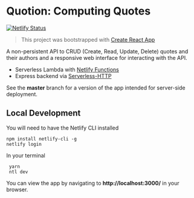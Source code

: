 # Quotion: Computing Quotes

[![Netlify Status](https://api.netlify.com/api/v1/badges/6a5cc58c-c0ff-4663-aa3c-dc5c98342570/deploy-status)](https://app.netlify.com/sites/quotion/deploys)
> This project was bootstrapped with [Create React App](https://create-react-app.dev)

A non-persistent API to CRUD (Create, Read, Update, Delete) quotes and their authors and a responsive web interface for interacting with the API.

* Serverless Lambda with [Netlify Functions](https://github.com/netlify/create-react-app-lambda)
* Express backend via [Serverless-HTTP](https://github.com/dougmoscrop/serverless-http)

See the **master** branch for a version of the app intended for server-side deployment.

## Local Development

You will need to have the Netlify CLI installed

    npm install netlify-cli -g
    netlify login

In your terminal

     yarn
     ntl dev
 
You can view the app by navigating to **http://localhost:3000/** in your browser.
